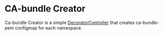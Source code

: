 CA-bundle Creator
=================

Ca-bundle Creator is a simple [DecoratorController](https://metacontroller.app/api/decoratorcontroller/) that creates
ca-bundle-pem configmap for each namespace. 
